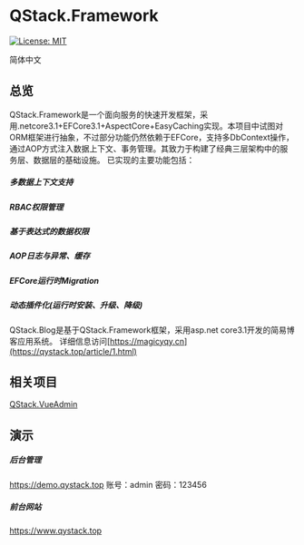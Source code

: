 ﻿# QStack.Framework

[![License: MIT](https://img.shields.io/badge/License-MIT-blue.svg)](https://opensource.org/licenses/MIT)


简体中文

## 总览

QStack.Framework是一个面向服务的快速开发框架，采用.netcore3.1+EFCore3.1+AspectCore+EasyCaching实现。本项目中试图对ORM框架进行抽象，不过部分功能仍然依赖于EFCore，支持多DbContext操作，通过AOP方式注入数据上下文、事务管理。其致力于构建了经典三层架构中的服务层、数据层的基础设施。
已实现的主要功能包括：
#####	多数据上下文支持
#####   RBAC权限管理
#####   基于表达式的数据权限
#####   AOP日志与异常、缓存
#####   EFCore运行时Migration
##### 	动态插件化(运行时安装、升级、降级)

QStack.Blog是基于QStack.Framework框架，采用asp.net core3.1开发的简易博客应用系统。
详细信息访问[https://magicyqy.cn](https://qystack.top/article/1.html)

## 相关项目

[QStack.VueAdmin](https://github.com/magicyqy/QStack.VueAdmin)

## 演示

##### 后台管理
<https://demo.qystack.top>	账号：admin	密码：123456

##### 前台网站	
<https://www.qystack.top>


